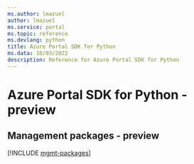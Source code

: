 ```yaml
---
ms.author: lmazuel
author: lmazuel
ms.service: portal
ms.topic: reference
ms.devlang: python
title: Azure Portal SDK for Python
ms.data: 10/03/2022
description: Reference for Azure Portal SDK for Python
---
```

# Azure Portal SDK for Python - preview

## Management packages - preview
[!INCLUDE [mgmt-packages](portal-mgmt-index.md)]
